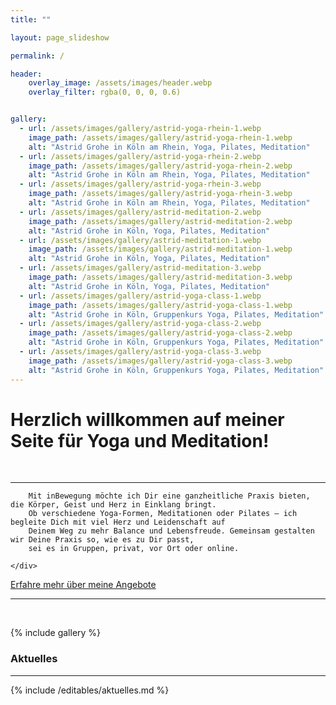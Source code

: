 ```yaml
---
title: ""

layout: page_slideshow

permalink: /

header:
    overlay_image: /assets/images/header.webp
    overlay_filter: rgba(0, 0, 0, 0.6)


gallery:
  - url: /assets/images/gallery/astrid-yoga-rhein-1.webp
    image_path: /assets/images/gallery/astrid-yoga-rhein-1.webp
    alt: "Astrid Grohe in Köln am Rhein, Yoga, Pilates, Meditation"
  - url: /assets/images/gallery/astrid-yoga-rhein-2.webp
    image_path: /assets/images/gallery/astrid-yoga-rhein-2.webp
    alt: "Astrid Grohe in Köln am Rhein, Yoga, Pilates, Meditation"
  - url: /assets/images/gallery/astrid-yoga-rhein-3.webp
    image_path: /assets/images/gallery/astrid-yoga-rhein-3.webp
    alt: "Astrid Grohe in Köln am Rhein, Yoga, Pilates, Meditation"
  - url: /assets/images/gallery/astrid-meditation-2.webp
    image_path: /assets/images/gallery/astrid-meditation-2.webp
    alt: "Astrid Grohe in Köln, Yoga, Pilates, Meditation"
  - url: /assets/images/gallery/astrid-meditation-1.webp
    image_path: /assets/images/gallery/astrid-meditation-1.webp
    alt: "Astrid Grohe in Köln, Yoga, Pilates, Meditation"
  - url: /assets/images/gallery/astrid-meditation-3.webp
    image_path: /assets/images/gallery/astrid-meditation-3.webp
    alt: "Astrid Grohe in Köln, Yoga, Pilates, Meditation"
  - url: /assets/images/gallery/astrid-yoga-class-1.webp
    image_path: /assets/images/gallery/astrid-yoga-class-1.webp
    alt: "Astrid Grohe in Köln, Gruppenkurs Yoga, Pilates, Meditation"
  - url: /assets/images/gallery/astrid-yoga-class-2.webp
    image_path: /assets/images/gallery/astrid-yoga-class-2.webp
    alt: "Astrid Grohe in Köln, Gruppenkurs Yoga, Pilates, Meditation"
  - url: /assets/images/gallery/astrid-yoga-class-3.webp
    image_path: /assets/images/gallery/astrid-yoga-class-3.webp
    alt: "Astrid Grohe in Köln, Gruppenkurs Yoga, Pilates, Meditation"
---
```


<h1>Herzlich willkommen auf meiner Seite für Yoga und Meditation!</h1>
<br>

<hr class="hr-box">

<div class="swirl-background-container">
    <div class="swirl-background"></div>
    <div class="swirl-text narrow">

        Mit inBewegung möchte ich Dir eine ganzheitliche Praxis bieten, die Körper, Geist und Herz in Einklang bringt.
        Ob verschiedene Yoga-Formen, Meditationen oder Pilates – ich begleite Dich mit viel Herz und Leidenschaft auf
        Deinem Weg zu mehr Balance und Lebensfreude. Gemeinsam gestalten wir Deine Praxis so, wie es zu Dir passt,
        sei es in Gruppen, privat, vor Ort oder online.

    </div>
</div>


<a href="/angebot" class="btn btn--primary margin-top">Erfahre mehr über meine Angebote</a>


<hr class="hr-box">
<br>


{% include gallery %}


<div markdown="1" class="box box--primary">

<h3>Aktuelles</h3>

<hr class="hr-box">

{% include /editables/aktuelles.md %}

</div>
